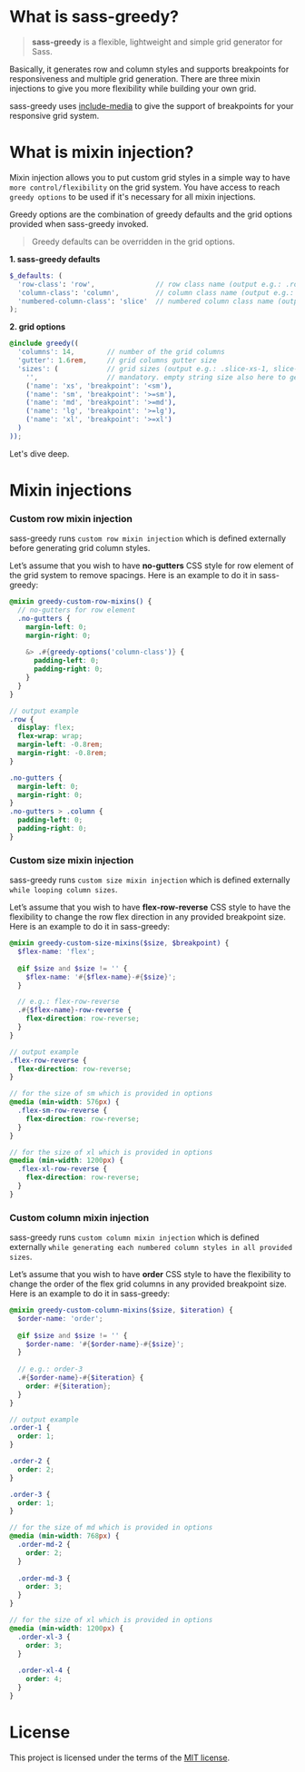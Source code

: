 # What is sass-greedy?
> **sass-greedy** is a flexible, lightweight and simple grid generator for Sass.

Basically, it generates row and column styles and supports breakpoints for responsiveness and multiple grid generation. There are three mixin injections to give you more flexibility while building your own grid.

sass-greedy uses [include-media](https://github.com/eduardoboucas/include-media) to give the support of breakpoints for your responsive grid system.

# What is mixin injection?
Mixin injection allows you to put custom grid styles in a simple way to have `more control/flexibility` on the grid system. You have access to reach `greedy options` to be used if it's necessary for all mixin injections.

Greedy options are the combination of greedy defaults and the grid options provided when sass-greedy invoked.

> Greedy defaults can be overridden in the grid options.

**1. sass-greedy defaults**
```scss
$_defaults: (
  'row-class': 'row',               // row class name (output e.g.: .row)
  'column-class': 'column',         // column class name (output e.g.: .column)
  'numbered-column-class': 'slice'  // numbered column class name (output e.g.: .slice-1, slice-2 etc.)
);
```

**2. grid options**
```scss
@include greedy((
  'columns': 14,        // number of the grid columns
  'gutter': 1.6rem,     // grid columns gutter size
  'sizes': (            // grid sizes (output e.g.: .slice-xs-1, slice-xl-2 etc.). supports breakpoints
    '',                 // mandatory. empty string size also here to generate columns if no breakpoint / responsive design needed
    ('name': 'xs', 'breakpoint': '<sm'),
    ('name': 'sm', 'breakpoint': '>=sm'),
    ('name': 'md', 'breakpoint': '>=md'),
    ('name': 'lg', 'breakpoint': '>=lg'),
    ('name': 'xl', 'breakpoint': '>=xl')
  )
));
```

Let's dive deep.

# Mixin injections

### Custom row mixin injection
sass-greedy runs `custom row mixin injection` which is defined externally before generating grid column styles.

Let’s assume that you wish to have **no-gutters** CSS style for row element of the grid system to remove spacings. Here is an example to do it in sass-greedy:

```scss
@mixin greedy-custom-row-mixins() {
  // no-gutters for row element
  .no-gutters {
    margin-left: 0;
    margin-right: 0;
  
    &> .#{greedy-options('column-class')} {
      padding-left: 0;
      padding-right: 0;
    }
  }
}

// output example
.row {
  display: flex;
  flex-wrap: wrap;
  margin-left: -0.8rem;
  margin-right: -0.8rem;
}

.no-gutters {
  margin-left: 0;
  margin-right: 0;
}
.no-gutters > .column {
  padding-left: 0;
  padding-right: 0;
}
```

### Custom size mixin injection
sass-greedy runs `custom size mixin injection` which is defined externally `while looping column sizes`.

Let’s assume that you wish to have **flex-row-reverse** CSS style to have the flexibility to change the row flex direction in any provided breakpoint size. Here is an example to do it in sass-greedy:

```scss
@mixin greedy-custom-size-mixins($size, $breakpoint) {
  $flex-name: 'flex';
  
  @if $size and $size != '' {
    $flex-name: '#{$flex-name}-#{$size}';
  }

  // e.g.: flex-row-reverse
  .#{$flex-name}-row-reverse {
    flex-direction: row-reverse;
  }
}

// output example
.flex-row-reverse {
  flex-direction: row-reverse;
}

// for the size of sm which is provided in options
@media (min-width: 576px) {
  .flex-sm-row-reverse {
    flex-direction: row-reverse;
  }
}

// for the size of xl which is provided in options
@media (min-width: 1200px) {
  .flex-xl-row-reverse {
    flex-direction: row-reverse;
  }
}
```

### Custom column mixin injection
sass-greedy runs `custom column mixin injection` which is defined externally `while generating each numbered column styles in all provided sizes`.

Let’s assume that you wish to have **order** CSS style to have the flexibility to change the order of the flex grid columns in any provided breakpoint size. Here is an example to do it in sass-greedy:

```scss
@mixin greedy-custom-column-mixins($size, $iteration) {
  $order-name: 'order';
  
  @if $size and $size != '' {
    $order-name: '#{$order-name}-#{$size}';
  }
  
  // e.g.: order-3
  .#{$order-name}-#{$iteration} {
    order: #{$iteration};
  }
}

// output example
.order-1 {
  order: 1;
}

.order-2 {
  order: 2;
}

.order-3 {
  order: 1;
}

// for the size of md which is provided in options
@media (min-width: 768px) {
  .order-md-2 {
    order: 2;
  }
  
  .order-md-3 {
    order: 3;
  }
}

// for the size of xl which is provided in options
@media (min-width: 1200px) {
  .order-xl-3 {
    order: 3;
  }
  
  .order-xl-4 {
    order: 4;
  }
}
```

# License
This project is licensed under the terms of the [MIT license](https://github.com/hsynlms/sass-greedy/blob/master/LICENSE).
